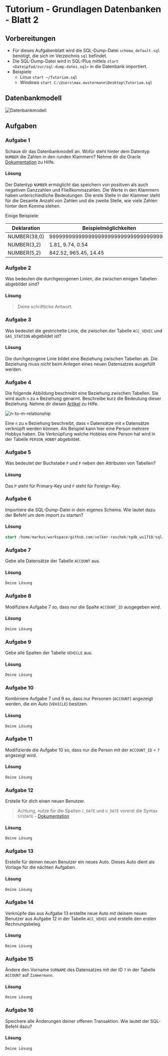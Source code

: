 # Tutorium - Grundlagen Datenbanken - Blatt 2

## Vorbereitungen
* Für dieses Aufgabenblatt wird die SQL-Dump-Datei `schema_default.sql` benötigt, die sich im Verzeichnis `sql` befindet.
* Die SQL-Dump-Datei wird in SQL-Plus mittels `start <Dateipfad/zur/sql-dump-datei.sql>` in die Datenbank importiert.
* Beispiele
  * Linux `start ~/Tutorium.sql`
  * Windows `start C:\Users\max.mustermann\Desktop\Tutorium.sql`

## Datenbankmodell
![Datenbankmodell](./img/schema_default.png)

## Aufgaben

### Aufgabe 1
Schaue dir das Datenbankmodell an. Wofür steht hinter dem Datentyp `NUMBER` die Zahlen in den runden Klammern?
Nehme dir die Oracle [Dokumentation](https://docs.oracle.com/cd/B28359_01/server.111/b28318/datatype.htm#CNCPT012) zu Hilfe.

#### Lösung
Der Datentyp `NUMBER` ermöglicht das speichern von positiven als auch negativen Ganzzahlen und Fließkommazahlen. Die Werte in den Klammern haben unterschiedliche Bedeutungen. Die erste Stelle in der Klammer steht für die Gesamte Anzahl von Zahlen und die zweite Stelle, wie viele Zahlen hinter dem Komma stehen.

Einige Beispiele:

| Deklaration   | Beispielmöglichkeiten                   |
| ------------- | --------------------------------------- |
| NUMBER(38,0)  | 9999999999999999999999999999999999999   |
| NUMBER(3,2)   | 1.81, 9.74, 0.54                        |
| NUMBER(5,2)   | 842.52, 965.45, 14.45                   |

### Aufgabe 2
Was bedeuten die durchgezogenen Linien, die zwischen einigen Tabellen abgebildet sind?

#### Lösung
> Deine schriftliche Antwort.

### Aufgabe 3
Was bedeutet die gestrichelte Linie, die zwischen der Tabelle `ACC_VEHIC` und `GAS_STATION` abgebildet ist?

#### Lösung
Die durchgezogene Linie bildet eine Beziehung zwischen Tabellen ab. Die Beziehung muss *nicht* beim Anlegen eines neuen Datensatzes ausgefüllt werden.

### Aufgabe 4
Die folgende Abbildung beschreibt eine Beziehung zwischen Tabellen. Sie wird auch `n` zu `m` Beziehung genannt. Beschreibe kurz die Bedeutung dieser Beziehung.
Nehme dir diesen [Artikel](https://glossar.hs-augsburg.de/Beziehungstypen) zu Hilfe.

![n-to-m-relationship](./img/n-to-m-relationship.png)

Eine `n` zu `m` Beziehung beschreibt, dass `n` Datensätze mit `m` Datensätze verknüpft werden können. Als Beispiel kann hier eine Person mehrere Hobbys haben. Die Verknüpfung welche Hobbies eine Person hat wird in der Tabelle `PERSON_HOBBY` abgebildet.

### Aufgabe 5
Was bedeutet der Buchstabe `P` und `F` neben den Attributen von Tabellen?

#### Lösung
Das `P` steht für Primary-Key und `F` steht für Foreign-Key.

### Aufgabe 6
Importiere die SQL-Dump-Datei in dein eigenes Schema. Wie lautet dazu der Befehl um dem import zu starten?

#### Lösung
```sql
start /home/markus/workspace/github.com/volker-raschek/tgdb_ws1718/sql/Tutorium.sql
```

### Aufgabe 7
Gebe alle Datensätze der Tabelle `ACCOUNT` aus.

#### Lösung
```sql
Deine Lösung
```

### Aufgabe 8
Modifiziere Aufgabe 7 so, dass nur die Spalte `ACCOUNT_ID` ausgegeben wird.

#### Lösung
```sql
Deine Lösung
```

### Aufgabe 9
Gebe alle Spalten der Tabelle `VEHICLE` aus.

#### Lösung
```sql
Deine Lösung
```

### Aufgabe 10
Kombiniere Aufgabe 7 und 9 so, dass nur Personen (`ACCOUNT`) angezeigt werden, die ein Auto (`VEHICLE`) besitzen.

#### Lösung
```sql
Deine Lösung
```

### Aufgabe 11
Modifizierde die Aufgabe 10 so, dass nur die Person mit der `ACCOUNT_ID` = `7` angezeigt wird.

#### Lösung
```sql
Deine Lösung
```

### Aufgabe 12
Erstelle für dich einen neuen Benutzer.
> Achtung, nutze für die Spalten `C_DATE` und `U_DATE` vorerst die Syntax `SYSDATE` - [Dokumentation](https://docs.oracle.com/cd/B19306_01/server.102/b14200/functions172.htm)

#### Lösung
```sql
Deine Lösung
```

### Aufgabe 13
Erstelle für deinen neuen Benutzer ein neues Auto. Dieses Auto dient als Vorlage für die nächten Aufgaben.

#### Lösung
```sql
Deine Lösung
```

### Aufgabe 14
Verknüpfe das aus Aufgabe 13 erstellte neue Auto mit deinem neuen Benutzer aus Aufgabe 12 in der Tabelle `ACC_VEHIC` und erstelle den ersten Rechnungsbeleg.

#### Lösung
```sql
Deine Lösung
```

### Aufgabe 15
Ändere den Vorname `SURNAME` des Datensatzes mit der ID `7` in der Tabelle `ACCOUNT` auf `Zimmermann`.

#### Lösung
```sql
Deine Lösung
```

### Aufgabe 16
Speichere alle Änderungen deiner offenen Transaktion. Wie lautet der SQL-Befehl dazu?

#### Lösung
```sql
Deine Lösung
```
